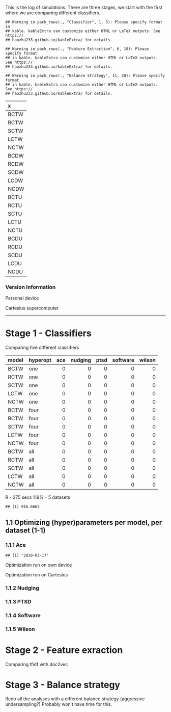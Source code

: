 This is the log of simulations. There are three stages, we start with
the first where we are comparing different classifiers.

    ## Warning in pack_rows(., "Classifier", 1, 5): Please specify format in
    ## kable. kableExtra can customize either HTML or LaTeX outputs. See https://
    ## haozhu233.github.io/kableExtra/ for details.

    ## Warning in pack_rows(., "Feature Extraction", 6, 10): Please specify format
    ## in kable. kableExtra can customize either HTML or LaTeX outputs. See https://
    ## haozhu233.github.io/kableExtra/ for details.

    ## Warning in pack_rows(., "Balance Strategy", 11, 20): Please specify format
    ## in kable. kableExtra can customize either HTML or LaTeX outputs. See https://
    ## haozhu233.github.io/kableExtra/ for details.

| x    |
|:-----|
| BCTW |
| RCTW |
| SCTW |
| LCTW |
| NCTW |
| BCDW |
| RCDW |
| SCDW |
| LCDW |
| NCDW |
| BCTU |
| RCTU |
| SCTU |
| LCTU |
| NCTU |
| BCDU |
| RCDU |
| SCDU |
| LCDU |
| NCDU |

### Version information

Personal device

Cartesius supercomputer

------------------------------------------------------------------------

Stage 1 - Classifiers
=====================

Comparing five different classifiers

| model | hyperopt |  ace|  nudging|  ptsd|  software|  wilson|
|:------|:---------|----:|--------:|-----:|---------:|-------:|
| BCTW  | one      |    0|        0|     0|         0|       0|
| RCTW  | one      |    0|        0|     0|         0|       0|
| SCTW  | one      |    0|        0|     0|         0|       0|
| LCTW  | one      |    0|        0|     0|         0|       0|
| NCTW  | one      |    0|        0|     0|         0|       0|
| BCTW  | four     |    0|        0|     0|         0|       0|
| RCTW  | four     |    0|        0|     0|         0|       0|
| SCTW  | four     |    0|        0|     0|         0|       0|
| LCTW  | four     |    0|        0|     0|         0|       0|
| NCTW  | four     |    0|        0|     0|         0|       0|
| BCTW  | all      |    0|        0|     0|         0|       0|
| RCTW  | all      |    0|        0|     0|         0|       0|
| SCTW  | all      |    0|        0|     0|         0|       0|
| LCTW  | all      |    0|        0|     0|         0|       0|
| NCTW  | all      |    0|        0|     0|         0|       0|

R - 275 secs 119% - 5 datasets

    ## [1] 916.6667

1.1 Optimizing (hyper)parameters per model, per dataset (1-1)
-------------------------------------------------------------

### 1.1.1 Ace

    ## [1] "2020-03-17"

Optimization run on own device

Optimization run on Cartesius

### 1.1.2 Nudging

### 1.1.3 PTSD

### 1.1.4 Software

### 1.1.5 Wilson

Stage 2 - Feature exraction
===========================

Comparing tfidf with doc2vec

Stage 3 - Balance strategy
==========================

Redo all the analyses with a different balance strategy (aggressive
undersampling?) Probably won’t have time for this.
